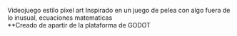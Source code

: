 Videojuego estilo pixel art
Inspirado en un juego de pelea con algo fuera de lo inusual, ecuaciones matematicas  
**Creado de apartir de la plataforma de GODOT
